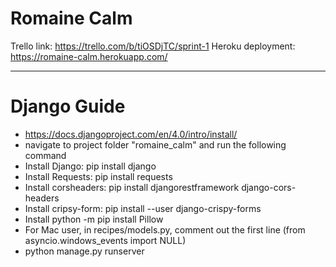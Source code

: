 # Romaine Calm

Trello link: https://trello.com/b/tiOSDjTC/sprint-1
Heroku deployment: https://romaine-calm.herokuapp.com/
___

# Django Guide

- https://docs.djangoproject.com/en/4.0/intro/install/
- navigate to project folder "romaine_calm" and run the following command
- Install Django: pip install django
- Install Requests: pip install requests
- Install corsheaders: pip install djangorestframework django-cors-headers
- Install cripsy-form: pip install --user django-crispy-forms
- Install python -m pip install Pillow
- For Mac user, in recipes/models.py, comment out the first line (from asyncio.windows_events import NULL)
- python manage.py runserver
